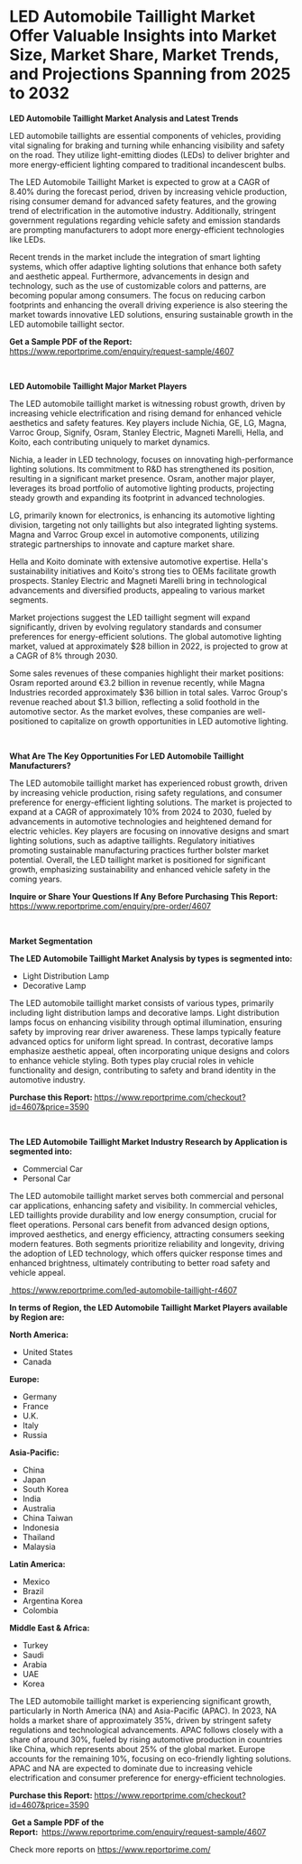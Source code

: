 <p><h1>LED Automobile Taillight Market Offer Valuable Insights into Market Size, Market Share, Market Trends, and Projections Spanning from 2025 to 2032</h1></p><p><strong>LED Automobile Taillight Market Analysis and Latest Trends</strong></p>
<p><p>LED automobile taillights are essential components of vehicles, providing vital signaling for braking and turning while enhancing visibility and safety on the road. They utilize light-emitting diodes (LEDs) to deliver brighter and more energy-efficient lighting compared to traditional incandescent bulbs. </p><p>The LED Automobile Taillight Market is expected to grow at a CAGR of 8.40% during the forecast period, driven by increasing vehicle production, rising consumer demand for advanced safety features, and the growing trend of electrification in the automotive industry. Additionally, stringent government regulations regarding vehicle safety and emission standards are prompting manufacturers to adopt more energy-efficient technologies like LEDs. </p><p>Recent trends in the market include the integration of smart lighting systems, which offer adaptive lighting solutions that enhance both safety and aesthetic appeal. Furthermore, advancements in design and technology, such as the use of customizable colors and patterns, are becoming popular among consumers. The focus on reducing carbon footprints and enhancing the overall driving experience is also steering the market towards innovative LED solutions, ensuring sustainable growth in the LED automobile taillight sector.</p></p>
<p><strong>Get a Sample PDF of the Report:&nbsp;</strong> <a href="https://www.reportprime.com/enquiry/request-sample/4607?utm_campaign=3037&utm_medium=2&utm_source=Github&utm_content=ia&utm_term=19032025&utm_id=led-automobile-taillight">https://www.reportprime.com/enquiry/request-sample/4607</a></p>
<p>&nbsp;</p>
<p><strong>LED Automobile Taillight Major Market Players</strong></p>
<p><p>The LED automobile taillight market is witnessing robust growth, driven by increasing vehicle electrification and rising demand for enhanced vehicle aesthetics and safety features. Key players include Nichia, GE, LG, Magna, Varroc Group, Signify, Osram, Stanley Electric, Magneti Marelli, Hella, and Koito, each contributing uniquely to market dynamics.</p><p>Nichia, a leader in LED technology, focuses on innovating high-performance lighting solutions. Its commitment to R&D has strengthened its position, resulting in a significant market presence. Osram, another major player, leverages its broad portfolio of automotive lighting products, projecting steady growth and expanding its footprint in advanced technologies.</p><p>LG, primarily known for electronics, is enhancing its automotive lighting division, targeting not only taillights but also integrated lighting systems. Magna and Varroc Group excel in automotive components, utilizing strategic partnerships to innovate and capture market share.</p><p>Hella and Koito dominate with extensive automotive expertise. Hella's sustainability initiatives and Koito's strong ties to OEMs facilitate growth prospects. Stanley Electric and Magneti Marelli bring in technological advancements and diversified products, appealing to various market segments.</p><p>Market projections suggest the LED taillight segment will expand significantly, driven by evolving regulatory standards and consumer preferences for energy-efficient solutions. The global automotive lighting market, valued at approximately $28 billion in 2022, is projected to grow at a CAGR of 8% through 2030.</p><p>Some sales revenues of these companies highlight their market positions: Osram reported around €3.2 billion in revenue recently, while Magna Industries recorded approximately $36 billion in total sales. Varroc Group's revenue reached about $1.3 billion, reflecting a solid foothold in the automotive sector. As the market evolves, these companies are well-positioned to capitalize on growth opportunities in LED automotive lighting.</p></p>
<p>&nbsp;</p>
<p><strong>What Are The Key Opportunities For LED Automobile Taillight Manufacturers?</strong></p>
<p><p>The LED automobile taillight market has experienced robust growth, driven by increasing vehicle production, rising safety regulations, and consumer preference for energy-efficient lighting solutions. The market is projected to expand at a CAGR of approximately 10% from 2024 to 2030, fueled by advancements in automotive technologies and heightened demand for electric vehicles. Key players are focusing on innovative designs and smart lighting solutions, such as adaptive taillights. Regulatory initiatives promoting sustainable manufacturing practices further bolster market potential. Overall, the LED taillight market is positioned for significant growth, emphasizing sustainability and enhanced vehicle safety in the coming years.</p></p>
<p><strong>Inquire or Share Your Questions If Any Before Purchasing This Report:</strong> <a href="https://www.reportprime.com/enquiry/pre-order/4607?utm_campaign=3037&utm_medium=2&utm_source=Github&utm_content=ia&utm_term=19032025&utm_id=led-automobile-taillight">https://www.reportprime.com/enquiry/pre-order/4607</a></p>
<p>&nbsp;</p>
<p><strong>Market Segmentation</strong></p>
<p><strong>The LED Automobile Taillight Market Analysis by types is segmented into:</strong></p>
<p><ul><li>Light Distribution Lamp</li><li>Decorative Lamp</li></ul></p>
<p><p>The LED automobile taillight market consists of various types, primarily including light distribution lamps and decorative lamps. Light distribution lamps focus on enhancing visibility through optimal illumination, ensuring safety by improving rear driver awareness. These lamps typically feature advanced optics for uniform light spread. In contrast, decorative lamps emphasize aesthetic appeal, often incorporating unique designs and colors to enhance vehicle styling. Both types play crucial roles in vehicle functionality and design, contributing to safety and brand identity in the automotive industry.</p></p>
<p><strong>Purchase this Report:&nbsp;</strong><a href="https://www.reportprime.com/checkout?id=4607&price=3590&utm_campaign=3037&utm_medium=2&utm_source=Github&utm_content=ia&utm_term=19032025&utm_id=led-automobile-taillight">https://www.reportprime.com/checkout?id=4607&price=3590</a></p>
<p>&nbsp;</p>
<p><strong>The LED Automobile Taillight Market Industry Research by Application is segmented into:</strong></p>
<p><ul><li>Commercial Car</li><li>Personal Car</li></ul></p>
<p><p>The LED automobile taillight market serves both commercial and personal car applications, enhancing safety and visibility. In commercial vehicles, LED taillights provide durability and low energy consumption, crucial for fleet operations. Personal cars benefit from advanced design options, improved aesthetics, and energy efficiency, attracting consumers seeking modern features. Both segments prioritize reliability and longevity, driving the adoption of LED technology, which offers quicker response times and enhanced brightness, ultimately contributing to better road safety and vehicle appeal.</p></p>
<p><a href="https://www.reportprime.com/led-automobile-taillight-r4607?utm_campaign=3037&utm_medium=2&utm_source=Github&utm_content=ia&utm_term=19032025&utm_id=led-automobile-taillight">&nbsp;https://www.reportprime.com/led-automobile-taillight-r4607</a></p>
<p><strong>In terms of Region, the LED Automobile Taillight Market Players available by Region are:</strong></p>
<p>
    <p> <strong> North America: </strong>
        <ul>
            <li>United States</li>
            <li>Canada</li>
        </ul>
        </p> 
    <p> <strong> Europe: </strong>
        <ul>
            <li>Germany</li>
            <li>France</li>
            <li>U.K.</li>
            <li>Italy</li>
            <li>Russia</li>
        </ul>
        </p> 
    <p> <strong> Asia-Pacific: </strong>
        <ul>
            <li>China</li>
            <li>Japan</li>
            <li>South Korea</li>
            <li>India</li>
            <li>Australia</li>
            <li>China Taiwan</li>
            <li>Indonesia</li>
            <li>Thailand</li>
            <li>Malaysia</li>
        </ul>
        </p> 
    <p> <strong> Latin America: </strong>
        <ul>
            <li>Mexico</li>
            <li>Brazil</li>
            <li>Argentina Korea</li>
            <li>Colombia</li>
        </ul>
        </p> 
    <p> <strong> Middle East & Africa: </strong>
        <ul>
            <li>Turkey</li>
            <li>Saudi</li>
            <li>Arabia</li>
            <li>UAE</li>
            <li>Korea</li>
        </ul>
    </p>
    </p>
<p><p>The LED automobile taillight market is experiencing significant growth, particularly in North America (NA) and Asia-Pacific (APAC). In 2023, NA holds a market share of approximately 35%, driven by stringent safety regulations and technological advancements. APAC follows closely with a share of around 30%, fueled by rising automotive production in countries like China, which represents about 25% of the global market. Europe accounts for the remaining 10%, focusing on eco-friendly lighting solutions. APAC and NA are expected to dominate due to increasing vehicle electrification and consumer preference for energy-efficient technologies.</p></p>
<p><strong>Purchase this Report: </strong><a href="https://www.reportprime.com/checkout?id=4607&price=3590&utm_campaign=3037&utm_medium=2&utm_source=Github&utm_content=ia&utm_term=19032025&utm_id=led-automobile-taillight">https://www.reportprime.com/checkout?id=4607&price=3590</a></p>
<p>&nbsp;<strong>Get a Sample PDF of the Report:&nbsp;&nbsp;</strong><a href="https://www.reportprime.com/enquiry/request-sample/4607?utm_campaign=3037&utm_medium=2&utm_source=Github&utm_content=ia&utm_term=19032025&utm_id=led-automobile-taillight">https://www.reportprime.com/enquiry/request-sample/4607</a></p>
<p><strong></strong></p>
<p>Check more reports on <a href="https://www.reportprime.com/?utm_campaign=3037&utm_medium=2&utm_source=Github&utm_content=ia&utm_term=19032025&utm_id=led-automobile-taillight">https://www.reportprime.com/</a></p>